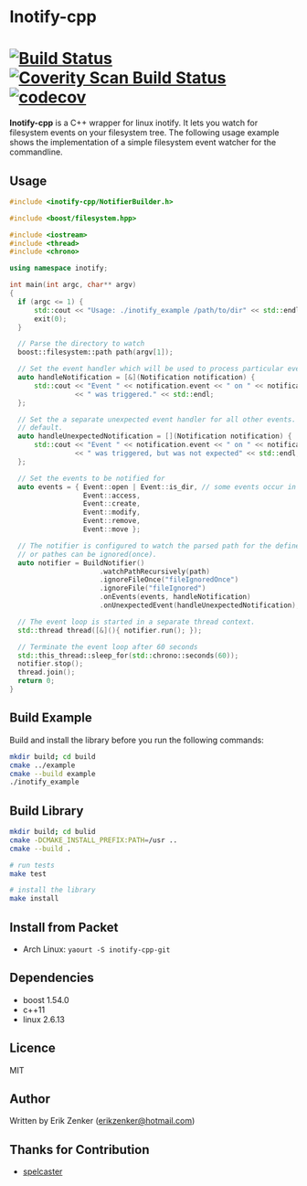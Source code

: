 # Inotify-cpp #

[![Build Status](https://travis-ci.org/erikzenker/inotify-cpp.svg?branch=master)](https://travis-ci.org/erikzenker/inotify-cpp) [![Coverity Scan Build Status](https://scan.coverity.com/projects/14692/badge.svg)](https://scan.coverity.com/projects/erikzenker-inotify-cpp) [![codecov](https://codecov.io/gh/erikzenker/inotify-cpp/branch/master/graph/badge.svg)](https://codecov.io/gh/erikzenker/inotify-cpp)
===========

__Inotify-cpp__ is a C++ wrapper for linux inotify. It lets you watch for
filesystem events on your filesystem tree. The following usage example shows
the implementation of a simple filesystem event watcher for the commandline.

## Usage ##

  ```c++
  #include <inotify-cpp/NotifierBuilder.h>

#include <boost/filesystem.hpp>

#include <iostream>
#include <thread>
#include <chrono>

using namespace inotify;

int main(int argc, char** argv)
{
    if (argc <= 1) {
        std::cout << "Usage: ./inotify_example /path/to/dir" << std::endl;
        exit(0);
    }

    // Parse the directory to watch
    boost::filesystem::path path(argv[1]);

    // Set the event handler which will be used to process particular events
    auto handleNotification = [&](Notification notification) {
        std::cout << "Event " << notification.event << " on " << notification.path
                  << " was triggered." << std::endl;
    };

    // Set the a separate unexpected event handler for all other events. An exception is thrown by
    // default.
    auto handleUnexpectedNotification = [](Notification notification) {
        std::cout << "Event " << notification.event << " on " << notification.path
                  << " was triggered, but was not expected" << std::endl;
    };

    // Set the events to be notified for
    auto events = { Event::open | Event::is_dir, // some events occur in combinations
                    Event::access,
                    Event::create,
                    Event::modify,
                    Event::remove,
                    Event::move };

    // The notifier is configured to watch the parsed path for the defined events. Particular files
    // or pathes can be ignored(once).
    auto notifier = BuildNotifier()
                        .watchPathRecursively(path)
                        .ignoreFileOnce("fileIgnoredOnce")
                        .ignoreFile("fileIgnored")
                        .onEvents(events, handleNotification)
                        .onUnexpectedEvent(handleUnexpectedNotification);

    // The event loop is started in a separate thread context.
    std::thread thread([&](){ notifier.run(); });

    // Terminate the event loop after 60 seconds
    std::this_thread::sleep_for(std::chrono::seconds(60));
    notifier.stop();
    thread.join();
    return 0;
}
  ```

## Build Example ##
Build and install the library before you run the following commands:
```bash
mkdir build; cd build
cmake ../example
cmake --build example
./inotify_example
```

## Build Library ##
```bash
mkdir build; cd bulid
cmake -DCMAKE_INSTALL_PREFIX:PATH=/usr ..
cmake --build .

# run tests
make test

# install the library
make install
```

## Install from Packet ##
* Arch Linux: `yaourt -S inotify-cpp-git`

## Dependencies ##
 + boost 1.54.0
 + c++11
 + linux 2.6.13

## Licence
MIT

## Author ##
Written by Erik Zenker (erikzenker@hotmail.com)

## Thanks for Contribution ##
  + [spelcaster](https://github.com/spelcaster)

